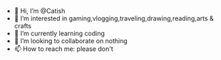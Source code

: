 - 👋 Hi, I’m @Catish
- 👀 I’m interested in gaming,vlogging,traveling,drawing,reading,arts & crafts
- 🌱 I’m currently learning coding
- 💞️ I’m looking to collaborate on nothing
- 📫 How to reach me: please don't 

<!---
DerpyCatsss/DerpyCatsss is a ✨ special ✨ repository because its `README.md` (this file) appears on your GitHub profile.
You can click the Preview link to take a look at your changes.
--->
